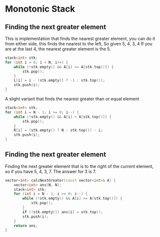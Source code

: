 # Monotonic Stack

## Finding the next greater element

This is implementation that finds the nearest greater element, you can do it from either side, this finds the nearest to the left, So given 5, 4, 3, 4
If you are at the last 4, the nearest greater element is the 5. 

```cpp
stack<int> stk;
for (int i = 0; i < N; i++) {
    while (!stk.empty() && A[i] >= A[stk.top()]) {
        stk.pop();
    }
    L[i] = i - (stk.empty() ? -1 : stk.top());
    stk.push(i);
}
```

A slight variant that finds the nearest greater than or equal element

```cpp
stack<int> stk;
for (int i = N - 1; i >= 0; i--) {
    while (!stk.empty() && A[i] > A[stk.top()]) {
        stk.pop();
    }
    R[i] = (stk.empty() ? N : stk.top()) - i;
    stk.push(i);
}
```

## Finding the next greater element

Finding the next greater element that is to the right of the current element, so if you have 5, 4, 3, 7.  The answer for 3 is 7.

```cpp
vector<int> calcNextGreater(const vector<int>& A) {
    vector<int> ans(N, N);
    stack<int> stk;
    for (int i = N - 1; i >= 0; i--) {
        while (!stk.empty() && A[i] >= A[stk.top()]) {
            stk.pop();
        }
        if (!stk.empty()) ans[i] = stk.top();
        stk.push(i);
    }
    return ans;
}
```